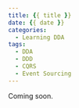 ```yaml
---
title: {{ title }}
date: {{ date }}
categories:
  - Learning DDA
tags:
  - DDA
  - DDD
  - CQRS
  - Event Sourcing
---
```


Coming soon.